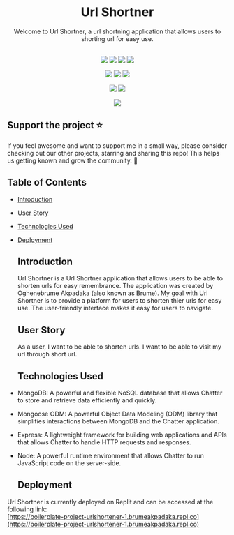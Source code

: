 <h1 align="center">Url Shortner</h1>
<div align="center">
Welcome to Url Shortner, a url shortning application that allows users to shorting url for easy use. 

</div> <br>

<p align="center">
 <img src="https://img.shields.io/badge/License-MIT-yellow.svg?style=for-the-badge&logo=mit&logoColor=white""/>
 <img src="https://img.shields.io/badge/NPM-%23000000.svg?style=for-the-badge&logo=npm&logoColor=white"/>
 <img src="https://img.shields.io/badge/node.js-6DA55F?style=for-the-badge&logo=node.js&logoColor=white"/>
 <img src="https://img.shields.io/badge/MongoDB-%234ea94b.svg?style=for-the-badge&logo=mongodb&logoColor=white"/>
</p>
<p align="center">
 <img src ="https://img.shields.io/badge/express.js-%23404d59.svg?style=for-the-badge&logo=express&logoColor=%2361DAFB"/>
 <img src ="https://img.shields.io/badge/Mongoose-Mongoose-red?style=for-the-badge&logo=mongoose&logoColor=%2361DAFB"/>
 <img src="https://img.shields.io/badge/Nodemon-Nodemon-green?style=for-the-badge&logo=nodemon&logoColor=%2361DAFB">
</p>
<p align="center">
 <img src ="https://img.shields.io/badge/API-REST%20API-orange?style=for-the-badge&logo=rest&logoColor=%2361DAFB"/>
 <img src="https://img.shields.io/badge/Insomnia-5849be?style=for-the-badge&logo=Insomnia&logoColor=white"/>
</p>

<p align="center">
 <img src="https://img.shields.io/badge/Postman-FF6C37?style=for-the-badge&logo=Postman&logoColor=white"/>
</p>

## Support the project ⭐
If you feel awesome and want to support me in a small way, please consider checking out our other projects, starring and sharing this repo! This helps us getting known and grow the community. 🙏

## Table of Contents
- [Introduction](#introduction)
- [User Story](#user-story)
- [Technologies Used](#technologies-used)
- [Deployment](#deployment)

  ## Introduction
  Url Shortner is a Url Shortner application that allows users to be able to shorten urls for easy remembrance. The application was created by Oghenebrume Akpadaka (also known as Brume).
  My goal with Url Shortner is to provide a platform for users to shorten thier urls for easy use. The user-friendly interface makes it easy for users to navigate.
  
  ## User Story

  As a user, I want to be able to shorten urls. 
  I want to be able to visit my url through short url.

  ## Technologies Used
- MongoDB: A powerful and flexible NoSQL database that allows Chatter to store and retrieve data efficiently and quickly.
- Mongoose ODM: A powerful Object Data Modeling (ODM) library that simplifies interactions between MongoDB and the Chatter application.
- Express: A lightweight framework for building web applications and APIs that allows Chatter to handle HTTP requests and responses.
- Node: A powerful runtime environment that allows Chatter to run JavaScript code on the server-side.

  ## Deployment
Url Shortner is currently deployed on Replit and can be accessed at the following link: <br> [https://boilerplate-project-urlshortener-1.brumeakpadaka.repl.co](https://boilerplate-project-urlshortener-1.brumeakpadaka.repl.co)
